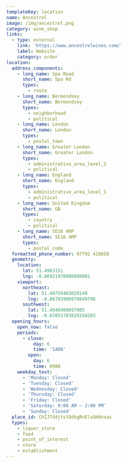 ```yaml
---
templateKey: location
name: Ancestrel
image: /img/ancestrel.png
category: wine_shop
links:
  - type: external
    link: 'https://www.ancestrelwines.com/'
    label: Website
    category: order
location:
  address_components:
    - long_name: Spa Road
      short_name: Spa Rd
      types:
        - route
    - long_name: Bermondsey
      short_name: Bermondsey
      types:
        - neighborhood
        - political
    - long_name: London
      short_name: London
      types:
        - postal_town
    - long_name: Greater London
      short_name: Greater London
      types:
        - administrative_area_level_2
        - political
    - long_name: England
      short_name: England
      types:
        - administrative_area_level_1
        - political
    - long_name: United Kingdom
      short_name: GB
      types:
        - country
        - political
    - long_name: SE16 4RP
      short_name: SE16 4RP
      types:
        - postal_code
  formatted_phone_number: 07792 418658
  geometry:
    location:
      lat: 51.4963151
      lng: -0.06921970000000001
    viewport:
      northeast:
        lat: 51.49759403029149
        lng: -0.06783906970849796
      southwest:
        lat: 51.4948960697085
        lng: -0.07053703029150203
  opening_hours:
    open_now: false
    periods:
      - close:
          day: 6
          time: '1400'
        open:
          day: 6
          time: 0900
    weekday_text:
      - 'Monday: Closed'
      - 'Tuesday: Closed'
      - 'Wednesday: Closed'
      - 'Thursday: Closed'
      - 'Friday: Closed'
      - 'Saturday: 9:00 AM – 2:00 PM'
      - 'Sunday: Closed'
  place_id: ChIJTd4jtsYDdkgRnElsQHdnxas
  types:
    - liquor_store
    - food
    - point_of_interest
    - store
    - establishment
---
```

